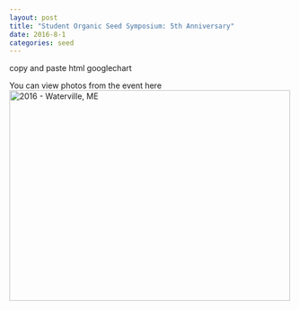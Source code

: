 ```yaml
---
layout: post
title: "Student Organic Seed Symposium: 5th Anniversary"
date: 2016-8-1 
categories: seed
---
```

copy and paste html googlechart



<div id="visualization" style="margin: 1em"> </div>

<script type="text/javascript" src="https://www.gstatic.com/charts/loader.js"></script>
 <script type="text/javascript" src="https://www.google.com/jsapi"></script>
<script type="text/javascript">
google.load('visualization', '1', {'packages': ['geochart']});
google.setOnLoadCallback(drawVisualization);

function drawVisualization() {
  var data = google.visualization.arrayToDataTable([
    ['State', 'Participants'],
    ['CA', 10],
    ['CO', 4],
    ['FL', 1],
    ['GA', 5],
    ['HI', 5],
    ['IL', 2],
    ['IN', 2],
    ['MA', 1],
    ['MD', 1],
    ['MN', 6],
    ['NC', 2],
    ['NH', 4],
    ['NJ', 2],
    ['NY', 11],
    ['OR', 5],
    ['PA', 2],
    ['TN', 3],
    ['TX', 6],
    ['VA', 1],
    ['VT', 1],
    ['WA', 17],
    ['WI', 39],
    ['WV', 4]
  ]);
  
  var opts = {
    region: 'US',
    displayMode: 'regions',
    resolution: 'provinces',
    width: 640, 
    height: 480,
	title: 'Total Student Attendance From Each State',
    colorAxis: {colors: ['#B8FFEC', '#056839']},
    
  };
  var geochart = new google.visualization.GeoChart(
      document.getElementById('visualization'));
  geochart.draw(data, opts);
};
</script>

You can view photos from the event here 
<a data-flickr-embed="true" data-header="true" data-footer="true"  href="https://www.flickr.com/photos/135390759@N08/albums/72157672394836915" title="2016 - Waterville, ME"><img src="https://c3.staticflickr.com/9/8634/28672121450_4d97f291b1.jpg" width="500" height="375" alt="2016 - Waterville, ME"></a><script async src="//embedr.flickr.com/assets/client-code.js" charset="utf-8"></script>
